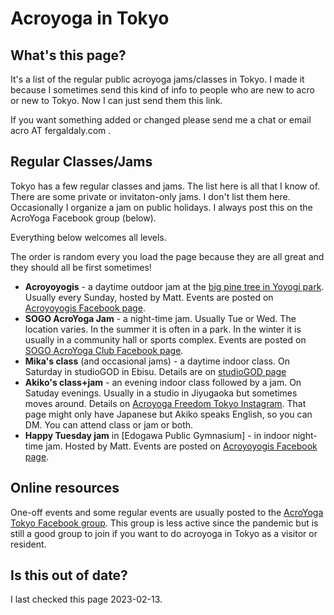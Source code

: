 # Acroyoga in Tokyo

## What's this page?

It's a list of the regular public acroyoga jams/classes in Tokyo.
I made it because I sometimes send this kind of info
to people who are new to acro or new to Tokyo.
Now I can just send them this link.

If you want something added or changed
please send me a chat or email acro AT fergaldaly.com .

## Regular Classes/Jams

Tokyo has a few regular classes and jams.
The list here is all that I know of.
There are some private or invitaton-only jams.
I don't list them here.
Occasionally I organize a jam on public holidays.
I always post this on the AcroYoga Facebook group (below).

Everything below welcomes all levels.

The order is random every you load the page
because they are all great
and they should all be first sometimes!

- **Acroyoyogis** - a daytime outdoor jam at the [big pine tree in Yoyogi park](https://goo.gl/maps/hjEZAWaZSV5nrmCF8).
  Usually every Sunday,
  hosted by Matt.
  Events are posted on [Acroyoyogis Facebook page](https://www.facebook.com/acroyoyogis).
- **SOGO AcroYoga Jam** - a night-time jam.
  Usually Tue or Wed.
  The location varies.
  In the summer it is often in a park.
  In the winter it is usually in a community hall or sports complex.
  Events are posted on [SOGO AcroYoga Club Facebook page](https://www.facebook.com/groups/775712679249057).
- **Mika's class** (and occasional jams) - a daytime indoor class.
  On Saturday in studioGOD in Ebisu.
  Details are on [studioGOD page](https://www.studio-god.com/blog/11137/)
- **Akiko's class+jam** - an evening indoor class followed by a jam.
  On Satuday evenings.
  Usually in a studio in Jiyugaoka but sometimes moves around.
  Details on [Acroyoga Freedom Tokyo Instagram](https://www.instagram.com/acroyogafreedomtokyo/).
  That page might only have Japanese
  but Akiko speaks English,
  so you can DM.
  You can attend class or jam or both.
- **Happy Tuesday jam** in [Edogawa Public Gymnasium] - in indoor night-time jam.
  Hosted by Matt.
  Events are posted on [Acroyoyogis Facebook page](https://www.facebook.com/acroyoyogis).

<script>

let list = document.querySelector("ul");
let children = list.children;
let newList = [];
while (children.length) {
  let child = children[Math.floor(Math.random()*children.length)];
  list.removeChild(child);
  newList.push(child);
  children = list.children;
}
for (child of newList) {
  list.appendChild(child);
}
</script>

## Online resources

One-off events and some regular events
are usually posted to the [AcroYoga Tokyo Facebook group](https://www.facebook.com/groups/acroyoga.tokyo).
This group is less active
since the pandemic
but is still a good group to join
if you want to do acroyoga in Tokyo
as a visitor or resident.

## Is this out of date?

I last checked this page 2023-02-13.
